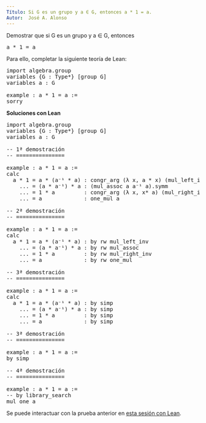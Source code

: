 ```yaml
---
Título: Si G es un grupo y a ∈ G, entonces a * 1 = a.
Autor:  José A. Alonso
---
```


Demostrar que si G es un grupo y a ∈ G, entonces
<pre lang="text">
a * 1 = a
</pre>

Para ello, completar la siguiente teoría de Lean:

<pre lang="lean">
import algebra.group
variables {G : Type*} [group G]
variables a : G

example : a * 1 = a :=
sorry
</pre>
<!--more-->

<b>Soluciones con Lean</b>

<pre lang="lean">
import algebra.group
variables {G : Type*} [group G]
variables a : G

-- 1ª demostración
-- ===============

example : a * 1 = a :=
calc
  a * 1 = a * (a⁻¹ * a) : congr_arg (λ x, a * x) (mul_left_inv a).symm
    ... = (a * a⁻¹) * a : (mul_assoc a a⁻¹ a).symm
    ... = 1 * a         : congr_arg (λ x, x* a) (mul_right_inv a)
    ... = a             : one_mul a

-- 2ª demostración
-- ===============

example : a * 1 = a :=
calc
  a * 1 = a * (a⁻¹ * a) : by rw mul_left_inv
    ... = (a * a⁻¹) * a : by rw mul_assoc
    ... = 1 * a         : by rw mul_right_inv
    ... = a             : by rw one_mul

-- 3ª demostración
-- ===============

example : a * 1 = a :=
calc
  a * 1 = a * (a⁻¹ * a) : by simp
    ... = (a * a⁻¹) * a : by simp
    ... = 1 * a         : by simp
    ... = a             : by simp

-- 3ª demostración
-- ===============

example : a * 1 = a :=
by simp

-- 4ª demostración
-- ===============

example : a * 1 = a :=
-- by library_search
mul_one a
</pre>

Se puede interactuar con la prueba anterior en <a href="https://leanprover-community.github.io/lean-web-editor/#url=https://raw.githubusercontent.com/jaalonso/Calculemus/main/src/Neutro_derecha.lean" rel="noopener noreferrer" target="_blank">esta sesión con Lean</a>.
